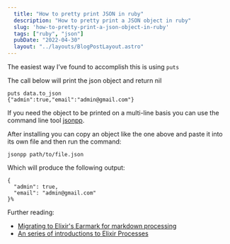 ```yaml
---
  title: "How to pretty print JSON in ruby"
  description: "How to pretty print a JSON object in ruby"
  slug: 'how-to-pretty-print-a-json-object-in-ruby'
  tags: ["ruby", "json"]
  pubDate: "2022-04-30"
  layout: "../layouts/BlogPostLayout.astro"
---
```


The easiest way I’ve found to accomplish this is using `puts`

The call below will print the json object and return nil

```
puts data.to_json
{"admin":true,"email":"admin@gmail.com"}
```

If you need the object to be printed on a multi-line basis you can use the command line tool [jsonpp](https://github.com/jmhodges/jsonpp).

After installing you can copy an object like the one above and paste it into its own file and then run the command:

```
jsonpp path/to/file.json
```

Which will produce the following output:

```
{
  "admin": true,
  "email": "admin@gmail.com"
}%
```

Further reading:
- [Migrating to Elixir's Earmark for markdown processing](https://www.devdecks.io/2021-elixir-earmark-code-parsing)
- [An series of introductions to Elixir Processes](https://www.devdecks.io/2021-beam-elixir-process-summary)


